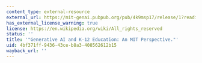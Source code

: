 ```yaml
---
content_type: external-resource
external_url: https://mit-genai.pubpub.org/pub/4k9msp17/release/1?readingCollection=0e231e9c
has_external_license_warning: true
license: https://en.wikipedia.org/wiki/All_rights_reserved
status: ''
title: '"Generative AI and K-12 Education: An MIT Perspective."'
uid: 4bf371ff-9436-43ce-b8a3-408562612b15
wayback_url: ''
---
```

